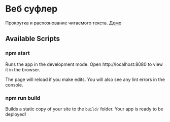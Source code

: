 # Веб суфлер

Прокрутка и распознование читаемого текста. [Демо](https://alexilin83.github.io/souffler/)

## Available Scripts

### npm start

Runs the app in the development mode.
Open http://localhost:8080 to view it in the browser.

The page will reload if you make edits.
You will also see any lint errors in the console.

### npm run build

Builds a static copy of your site to the `build/` folder.
Your app is ready to be deployed!